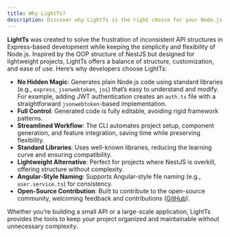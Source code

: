 ```yaml
---
title: Why LightTs?
description: Discover why LightTs is the right choice for your Node.js projects.
---
```


**LightTs** was created to solve the frustration of inconsistent API structures in Express-based development while keeping the simplicity and flexibility of Node.js. Inspired by the OOP structure of NestJS but designed for lightweight projects, LightTs offers a balance of structure, customization, and ease of use. Here’s why developers choose LightTs:

- **No Hidden Magic**: Generates plain Node.js code using standard libraries (e.g., `express`, `jsonwebtoken`, `joi`) that’s easy to understand and modify. For example, adding JWT authentication creates an `auth.ts` file with a straightforward `jsonwebtoken`-based implementation.
- **Full Control**: Generated code is fully editable, avoiding rigid framework patterns.
- **Streamlined Workflow**: The CLI automates project setup, component generation, and feature integration, saving time while preserving flexibility.
- **Standard Libraries**: Uses well-known libraries, reducing the learning curve and ensuring compatibility.
- **Lightweight Alternative**: Perfect for projects where NestJS is overkill, offering structure without complexity.
- **Angular-Style Naming**: Supports Angular-style file naming (e.g., `user.service.ts`) for consistency.
- **Open-Source Contribution**: Built to contribute to the open-source community, welcoming feedback and contributions ([GitHub](https://github.com/taedmonds/lightts)).

Whether you’re building a small API or a large-scale application, LightTs provides the tools to keep your project organized and maintainable without unnecessary complexity.